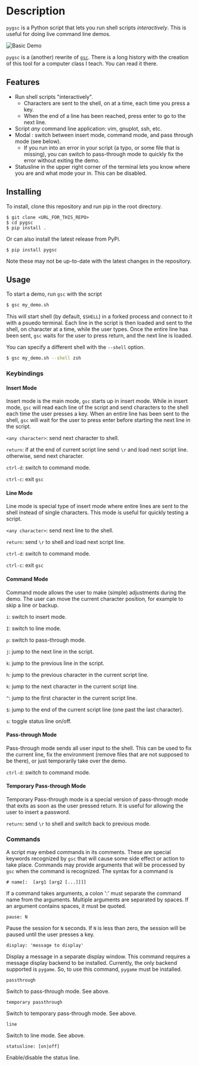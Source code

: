# Description

`pygsc` is a Python script that lets you run shell scripts *interactively*. This is useful for doing live command line demos.

![Basic Demo](./demo/gsc-basic-demo.gif)

`pygsc` is a (another) rewrite of [`gsc`](https://github.com/CD3/gsc). There is a long history with the creation of this tool for a computer class I teach. You can read it
there.

## Features

- Run shell scripts "interactively".
    - Characters are sent to the shell, on at a time, each time you press a key.
    - When the end of a line has been reached, press enter to go to the next line.
- Script *any* command line application: vim, gnuplot, ssh, etc.
- Modal : switch between insert mode, command mode, and pass through mode (see below).
    - If you run into an error in your script (a typo, or some file that is missing), you can switch to pass-through mode to quickly fix the error without
      exiting the demo.
- Statusline in the upper right corner of the terminal lets you know where you are and what mode your in. This can be disabled.

## Installing

To install, clone this repository and run pip in the root directory.

```
$ git clone <URL_FOR_THIS_REPO>
$ cd pygsc
$ pip install .
```

Or can also install the latest release from PyPi.
```
$ pip install pygsc
```

Note these may not be up-to-date with the latest changes in the repository.

## Usage

To start a demo, run `gsc` with the script

```bash
$ gsc my_demo.sh
```

This will start shell (by default, `$SHELL`) in a forked process and connect to it with a psuedo terminal. Each line in the script
is then loaded and sent to the shell, on character at a time, while the user types. Once the entire line has been sent, `gsc` waits
for the user to press return, and the next line is loaded.

You can specify a different shell with the `--shell` option.

```bash
$ gsc my_demo.sh --shell zsh
```



### Keybindings

#### Insert Mode

Insert mode is the main mode, `gsc` starts up in insert mode. While in insert mode, `gsc` will read each line of the script and send
characters to the shell each time the user presses a key. When an entire line has been sent to the shell, `gsc` will wait for the user
to press enter before starting the next line in the script.

`<any character>`: send next character to shell.

`return`: if at the end of current script line send `\r` and load next script line. otherwise, send next character.

`ctrl-d`: switch to command mode.

`ctrl-c`: exit `gsc`

#### Line Mode

Line mode is special type of insert mode where entire lines are sent to the shell instead of single characters. This mode is useful for
quickly testing a script.

`<any character>`: send next line to the shell.

`return`: send `\r` to shell and load next script line.

`ctrl-d`: switch to command mode.

`ctrl-c`: exit `gsc`

#### Command Mode

Command mode allows the user to make (simple) adjustments during the demo. The user can move the current character position, for example
to skip a line or backup.

`i`: switch to insert mode.

`I`: switch to line mode.

`p`: switch to pass-through mode.

`j`: jump to the next line in the script.

`k`: jump to the previous line in the script.

`h`: jump to the previous character in the current script line.

`k`: jump to the next character in the current script line.

`^`: jump to the first character in the current script line.

`$`: jump to the end of the current script line (one past the last character).

`s`: toggle status line on/off.

#### Pass-through Mode

Pass-through mode sends all user input to the shell. This can be used to fix the current line, fix the environment (remove files that are not supposed to be there),
or just temporarily take over the demo.

`ctrl-d`: switch to command mode.

#### Temporary Pass-through Mode

Temporary Pass-through mode is a special version of pass-through mode that exits as soon as the user pressed return. It is useful for allowing the user to insert a password.

`return`: send `\r` to shell and switch back to previous mode.



### Commands

A script may embed commands in its comments. These are special keywords recognized by `gsc` that will cause
some side effect or action to take place. Commands may provide arguments that will be processed by `gsc` when
the command is recognized. The syntax for a command is

```
# name[:  [arg1 [arg2 [...]]]]
```

If a command takes arguments, a colon ':' must separate the command name from the arguments. Multiple arguments
are separated by spaces. If an argument contains spaces, it must be quoted.

`pause: N`

Pause the session for `N` seconds. If `N` is less than zero, the session will be paused until the user presses a key.

`display: 'message to display'`

Display a message in a separate display window. This command requires a message display backend to be installed.
Currently, the only backend supported is `pygame`. So, to use this command, `pygame` must be installed.

`passthrough`

Switch to pass-through mode. See above.

`temporary passthrough`

Switch to temporary pass-through mode. See above.

`line`

Switch to line mode. See above.

`statusline: [on|off]`

Enable/disable the status line.
